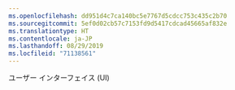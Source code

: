 ```yaml
---
ms.openlocfilehash: dd951d4c7ca140bc5e7767d5cdcc753c435c2b70
ms.sourcegitcommit: 5ef0d02cb57c7153fd9d5417cdcad45665af832e
ms.translationtype: HT
ms.contentlocale: ja-JP
ms.lasthandoff: 08/29/2019
ms.locfileid: "71138561"
---
```

ユーザー インターフェイス (UI)
